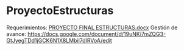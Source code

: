 # ProyectoEstructuras
Requerimientos: [PROYECTO FINAL ESTRUCTURAS.docx](https://github.com/JaemT1/ProyectoEstructuras/files/11490962/PROYECTO.FINAL.ESTRUCTURAS.docx)
Gestión de avance: https://docs.google.com/document/d/19uNKi7mZQG3-GtJyegTDd1jGCK6N1X8LMbil7dIRVoA/edit
